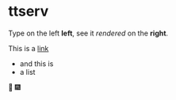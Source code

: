 # ttserv

Type on the left __left__, see it
_rendered_ on the __right__.

This is a [link](https://github.com)

- and this is
- a list

:tada: :fireworks:
